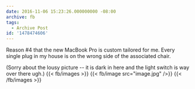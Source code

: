 ```yaml
---
date: 2016-11-06 15:23:26.000000000 -08:00
archive: fb
tags: 
  - Archive Post
id: '1478474606'
---
```


Reason #4 that the new MacBook Pro is custom tailored for me. Every single plug in my house is on the wrong side of the associated chair.

(Sorry about the lousy picture -- it is dark in here and the light switch is way over there ugh.)
{{< fb/images >}}
{{< fb/image src="image.jpg" />}}
{{< /fb/images >}}
